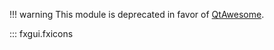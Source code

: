 !!! warning
    This module is deprecated in favor of [QtAwesome](https://github.com/spyder-ide/qtawesome).

::: fxgui.fxicons